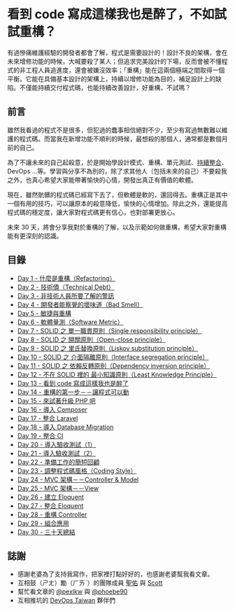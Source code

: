 # 看到 code 寫成這樣我也是醉了，不如試試重構？

有過慘痛維護經驗的開發者都會了解，程式是需要設計的！設計不良的架構，會在未來增修功能的時候，大喊要殺了某人；但追求完美設計的下場，反而會被不懂程式的非工程人員追進度，還會被嫌沒效率；「重構」能在這兩個極端之間取得一個平衡。它能在具備基本設計的架構上，持續以增修功能為目的，補足設計上的缺陷。不僅能持續交付程式碼，也能持續改善設計，好重構，不試嗎？

## 前言

雖然我看過的程式不是很多，但犯過的蠢事相信絕對不少，至少有寫過無數難以維護的程式碼。而當我在新增功能不順利的時候，最想殺的那個人，通常都是數個月前的自己。

為了不讓未來的自己起殺意，於是開始學設計模式、重構、單元測試、[持續整合][]、 DevOps …等。學習與分享不為別的，除了求其他人（包括未來的自己）不要殺我之外，也真心希望大家能帶著愉快的心情，開發出真正有價值的軟體。

現在，雖然骯髒的程式碼已經寫下去了，但軟體是軟的，還回得去。重構正是其中一個有用的技巧，可以讓原本的殺意降低，愉快的心情增加。除此之外，還能提高程式碼的穩定度，讓大家對程式碼更有信心，也對部署更放心。

未來 30 天，將會分享我對於重構的了解，以及示範如何做重構，希望大家對重構能有更深刻的認識。

[持續整合]: https://github.com/MilesChou/book-intro-of-ci

## 目錄

* [Day 1 - 什麼是重構（Refactoring）](/docs/day01.md)
* [Day 2 - 技術債（Technical Debt）](/docs/day02.md)
* [Day 3 - 非技術人員所要了解的警訊](/docs/day03.md)
* [Day 4 - 開發者能察覺的壞味道（Bad Smell）](/docs/day04.md)
* [Day 5 - 敏捷與重構](/docs/day05.md)
* [Day 6 - 軟體量測（Software Metric）](/docs/day06.md)
* [Day 7 - SOLID 之 單一職責原則（Single responsibility principle）](/docs/day07.md)
* [Day 8 - SOLID 之 開關原則（Open-close principle）](/docs/day08.md)
* [Day 9 - SOLID 之 里氏替換原則（Liskov substitution principle）](/docs/day09.md)
* [Day 10 - SOLID 之 介面隔離原則（Interface segregation principle）](/docs/day10.md)
* [Day 11 - SOLID 之 依賴反轉原則（Dependency inversion principle）](/docs/day11.md)
* [Day 12 - 不在 SOLID 裡的 最小知識原則（Least Knowledge Principle）](/docs/day12.md)
* [Day 13 - 看到 code 寫成這樣我也是醉了](/docs/day13.md)
* [Day 14 - 重構的第一步－－讓程式可以動](/docs/day14.md)
* [Day 15 - 來試著升級 PHP 吧](/docs/day15.md)
* [Day 16 - 導入 Composer](/docs/day16.md)
* [Day 17 - 整合 Laravel](/docs/day17.md)
* [Day 18 - 導入 Database Migration](/docs/day18.md)
* [Day 19 - 整合 CI](/docs/day19.md)
* [Day 20 - 導入驗收測試（1）](/docs/day20.md)
* [Day 21 - 導入驗收測試（2）](/docs/day21.md)
* [Day 22 - 準備工作的簡短回顧](/docs/day22.md)
* [Day 23 - 調整程式碼風格（Coding Style）](/docs/day23.md)
* [Day 24 - MVC 架構－－Controller & Model](/docs/day24.md)
* [Day 25 - MVC 架構－－View](/docs/day25.md)
* [Day 26 - 建立 Eloquent](/docs/day26.md)
* [Day 27 - 整合 Eloquent](/docs/day27.md)
* [Day 28 - 重構 Controller](/docs/day28.md)
* [Day 29 - 組合應用](/docs/day29.md)
* [Day 30 - 三十天總結](/docs/day30.md)

## 誌謝

* 感謝老婆為了支持我寫作，把家裡打點好好的，也感謝老婆幫我看文章。
* 互相鼓（ㄕㄤ）勵（ㄏㄞˋ）的團隊成員 [聖佑](https://github.com/shengyou) 與 [Scott](https://github.com/shazi7804)
* 幫忙看文章的 [@pexlkw](https://github.com/pexlkw) 與 [@phoebe90](https://github.com/phoebe90)
* 互相推坑的 [DevOps Taiwan](https://www.facebook.com/groups/DevOpsTaiwan/) 夥伴們
